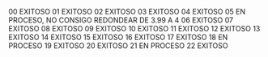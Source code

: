 00 EXITOSO
01 EXITOSO
02 EXITOSO
03 EXITOSO
04 EXITOSO
05 EN PROCESO, NO CONSIGO REDONDEAR DE 3.99 A 4
06 EXITOSO
07 EXITOSO
08 EXITOSO
09 EXITOSO
10 EXITOSO
11 EXITOSO
12 EXITOSO
13 EXITOSO 
14 EXITOSO
15 EXITOSO
16 EXITOSO
17 EXITOSO
18 EN PROCESO
19 EXITOSO
20 EXITOSO
21 EN PROCESO
22 EXITOSO

